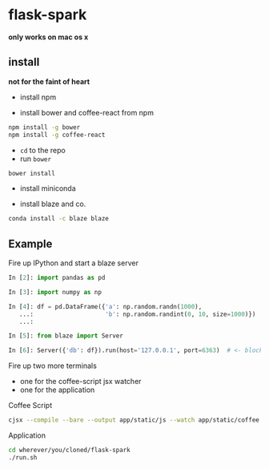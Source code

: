 # flask-spark

**only works on mac os x**

## install

**not for the faint of heart**

* install npm

* install bower and coffee-react from npm
```sh
npm install -g bower
npm install -g coffee-react
```

* `cd` to the repo
* run `bower`

```sh
bower install
```

* install miniconda

* install blaze and co.

```sh
conda install -c blaze blaze
```

## Example

Fire up IPython and start a blaze server
```python
In [2]: import pandas as pd

In [3]: import numpy as np

In [4]: df = pd.DataFrame({'a': np.random.randn(1000),
   ...:                    'b': np.random.randint(0, 10, size=1000)})
   ...:

In [5]: from blaze import Server

In [6]: Server({'db': df}).run(host='127.0.0.1', port=6363)  # <- blocks
```

Fire up two more terminals
* one for the coffee-script jsx watcher
* one for the application

Coffee Script
```sh
cjsx --compile --bare --output app/static/js --watch app/static/coffee
```

Application
```sh
cd wherever/you/cloned/flask-spark
./run.sh
```
